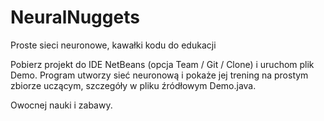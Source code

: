 # NeuralNuggets
Proste sieci neuronowe, kawałki kodu do edukacji

Pobierz projekt do IDE NetBeans (opcja Team / Git / Clone) i uruchom plik Demo.
Program utworzy sieć neuronową i pokaże jej trening na prostym zbiorze uczącym, szczegóły w pliku źródłowym Demo.java.

Owocnej nauki i zabawy.
